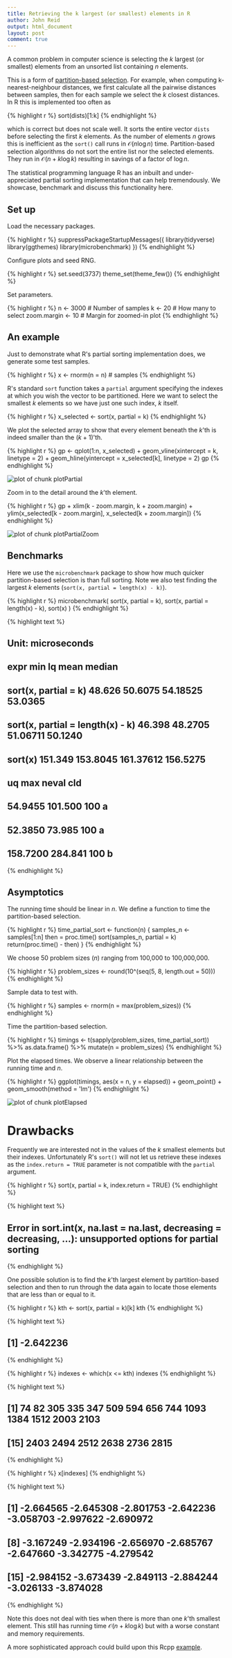 ```yaml
---
title: Retrieving the k largest (or smallest) elements in R
author: John Reid
output: html_document
layout: post
comment: true
---
```





A common problem in computer science is selecting the $k$ largest (or smallest)
elements from an unsorted list containing $n$ elements.

This is a form of [partition-based selection](
https://en.wikipedia.org/wiki/Selection_algorithm#Partition-based_selection).
For example, when computing k-nearest-neighbour distances, we first calculate
all the pairwise distances between samples, then for each sample we select the
$k$ closest distances. In R this is implemented too often as


{% highlight r %}
sort(dists)[1:k]
{% endhighlight %}

which is correct but does not scale well. It sorts the entire vector `dists`
before selecting the first $k$ elements. As the number of elements $n$ grows
this is inefficient as the `sort()` call runs in $\mathcal{O}(n \log n)$ time.
Partition-based selection algorithms do not sort the entire list nor the
selected elements. They run in $\mathcal{O}(n + k \log k)$ resulting in savings
of a factor of $\log n$.

The statistical programming language R has an inbuilt and under-appreciated
partial sorting implementation that can help tremendously. We showcase,
benchmark and discuss this functionality here.


## Set up

Load the necessary packages.

{% highlight r %}
suppressPackageStartupMessages({
  library(tidyverse)
  library(ggthemes)
  library(microbenchmark)
})
{% endhighlight %}


Configure plots and seed RNG.

{% highlight r %}
set.seed(3737)
theme_set(theme_few())
{% endhighlight %}


Set parameters.

{% highlight r %}
n <- 3000  # Number of samples
k <- 20  # How many to select
zoom.margin <- 10  # Margin for zoomed-in plot
{% endhighlight %}


## An example

Just to demonstrate what R's partial sorting implementation does, we generate
some test samples.


{% highlight r %}
x <- rnorm(n = n)  # samples
{% endhighlight %}

R's standard `sort` function takes a `partial` argument specifying the indexes
at which you wish the vector to be partitioned. Here we want to select the
smallest $k$ elements so we have just one such index, $k$ itself.


{% highlight r %}
x_selected <- sort(x, partial = k)
{% endhighlight %}

We plot the selected array to show that every element beneath the $k$'th is indeed
smaller than the $(k+1)$'th.


{% highlight r %}
gp <-
  qplot(1:n, x_selected) +
    geom_vline(xintercept = k, linetype = 2) +
    geom_hline(yintercept = x_selected[k], linetype = 2)
gp
{% endhighlight %}

![plot of chunk plotPartial](/../_posts/../images/R-figs/plotPartial-1.svg)

Zoom in to the detail around the $k$'th element.


{% highlight r %}
gp +
  xlim(k - zoom.margin, k + zoom.margin) +
  ylim(x_selected[k - zoom.margin], x_selected[k + zoom.margin])
{% endhighlight %}

![plot of chunk plotPartialZoom](/../_posts/../images/R-figs/plotPartialZoom-1.svg)


## Benchmarks

Here we use the `microbenchmark` package to show how much quicker
partition-based selection is than full sorting. Note we also test finding the
largest $k$ elements (`sort(x, partial = length(x) - k)`).


{% highlight r %}
microbenchmark(
  sort(x, partial = k),
  sort(x, partial = length(x) - k),
  sort(x)
)
{% endhighlight %}



{% highlight text %}
## Unit: microseconds
##                              expr     min       lq      mean   median
##              sort(x, partial = k)  48.626  50.6075  54.18525  53.0365
##  sort(x, partial = length(x) - k)  46.398  48.2705  51.06711  50.1240
##                           sort(x) 151.349 153.8045 161.37612 156.5275
##        uq     max neval cld
##   54.9455 101.500   100  a 
##   52.3850  73.985   100  a 
##  158.7200 284.841   100   b
{% endhighlight %}


## Asymptotics

The running time should be linear in $n$. We define a function to time the
partition-based selection.


{% highlight r %}
time_partial_sort <- function(n) {
  samples_n <- samples[1:n]
  then = proc.time()
  sort(samples_n, partial = k)
  return(proc.time() - then)
}
{% endhighlight %}

We choose 50 problem sizes ($n$) ranging from 100,000 to 100,000,000.


{% highlight r %}
problem_sizes <- round(10^(seq(5, 8, length.out = 50)))
{% endhighlight %}

Sample data to test with.

{% highlight r %}
samples <- rnorm(n = max(problem_sizes))
{% endhighlight %}

Time the partition-based selection.


{% highlight r %}
timings <-
  t(sapply(problem_sizes, time_partial_sort)) %>%
  as.data.frame() %>%
  mutate(n = problem_sizes)
{% endhighlight %}

Plot the elapsed times. We observe a linear relationship between the running
time and $n$.


{% highlight r %}
ggplot(timings, aes(x = n, y = elapsed)) +
  geom_point() +
  geom_smooth(method = 'lm')
{% endhighlight %}

![plot of chunk plotElapsed](/../_posts/../images/R-figs/plotElapsed-1.svg)


# Drawbacks

Frequently we are interested not in the values of the $k$ smallest elements but
their indexes. Unfortunately R's `sort()` will not let us retrieve these
indexes as the `index.return = TRUE` parameter is not compatible with the
`partial` argument.


{% highlight r %}
sort(x, partial = k, index.return = TRUE)
{% endhighlight %}



{% highlight text %}
## Error in sort.int(x, na.last = na.last, decreasing = decreasing, ...): unsupported options for partial sorting
{% endhighlight %}

One possible solution is to find the $k$'th largest element by partition-based
selection and then to run through the data again to locate those elements that
are less than or equal to it.


{% highlight r %}
kth <- sort(x, partial = k)[k]
kth
{% endhighlight %}



{% highlight text %}
## [1] -2.642236
{% endhighlight %}



{% highlight r %}
indexes <- which(x <= kth)
indexes
{% endhighlight %}



{% highlight text %}
##  [1]   74   82  305  335  347  509  594  656  744 1093 1384 1512 2003 2103
## [15] 2403 2494 2512 2638 2736 2815
{% endhighlight %}



{% highlight r %}
x[indexes]
{% endhighlight %}



{% highlight text %}
##  [1] -2.664565 -2.645308 -2.801753 -2.642236 -3.058703 -2.997622 -2.690972
##  [8] -3.167249 -2.934196 -2.656970 -2.685767 -2.647660 -3.342775 -4.279542
## [15] -2.984152 -3.673439 -2.849113 -2.884244 -3.026133 -3.874028
{% endhighlight %}

Note this does not deal with ties when there is more than one $k$'th smallest element.
This still has running time $\mathcal{O}(n + k \log k)$ but with a worse constant and
memory requirements.

A more sophisticated approach could build upon this Rcpp
[example](http://gallery.rcpp.org/articles/sorting/).
